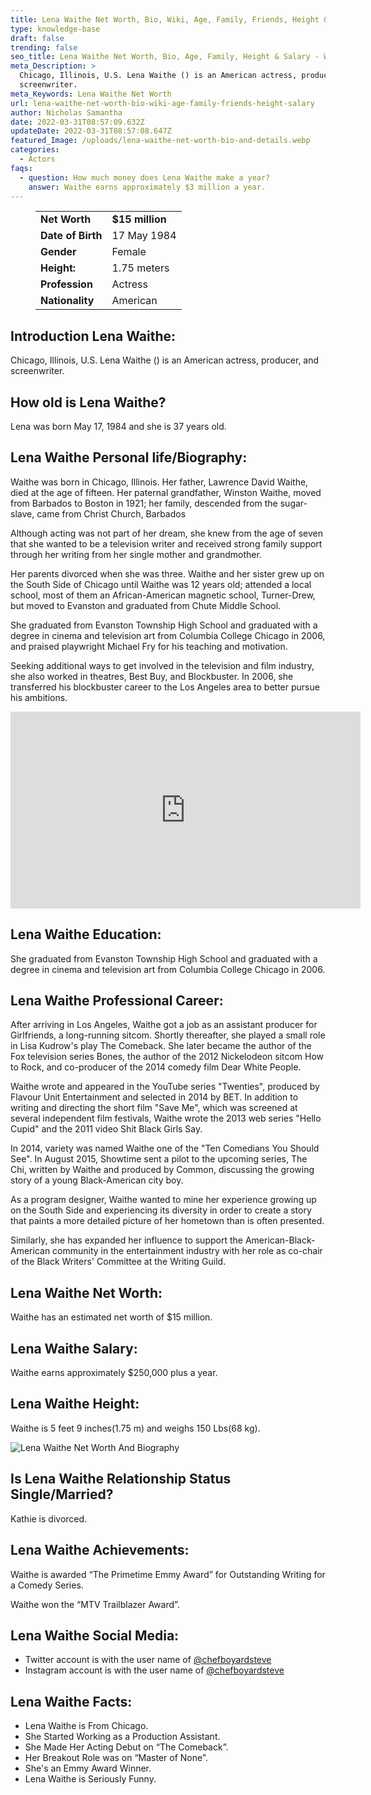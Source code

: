 ```yaml
---
title: Lena Waithe Net Worth, Bio, Wiki, Age, Family, Friends, Height & Salary
type: knowledge-base
draft: false
trending: false
seo_title: Lena Waithe Net Worth, Bio, Age, Family, Height & Salary - WorthKnow
meta_Description: >
  Chicago, Illinois, U.S. Lena Waithe () is an American actress, producer, and
  screenwriter.
meta_Keywords: Lena Waithe Net Worth
url: lena-waithe-net-worth-bio-wiki-age-family-friends-height-salary
author: Nicholas Samantha
date: 2022-03-31T08:57:09.632Z
updateDate: 2022-03-31T08:57:08.647Z
featured_Image: /uploads/lena-waithe-net-worth-bio-and-details.webp
categories:
  - Actors
faqs:
  - question: How much money does Lena Waithe make a year?
    answer: Waithe earns approximately $3 million a year.
---
```

<figure class="wp-block-table is-style-stripes">
  <table>
    <tbody>
      <tr>
        <td>
          <strong>Net Worth</strong>
        </td>
        <td>
          <strong>$15 million</strong>
        </td>
      </tr>
      <tr>
        <td>
          <strong>Date of Birth</strong>
        </td>
        <td>17 May 1984</td>
      </tr>
      <tr>
        <td>
          <strong>Gender</strong>
        </td>
        <td>Female</td>
      </tr>
      <tr>
        <td>
          <strong>Height:</strong>
        </td>
        <td>1.75 meters</td>
      </tr>
      <tr>
        <td>
          <strong>Profession</strong>
        </td>
        <td>Actress</td>
      </tr>
      <tr>
        <td>
          <strong>Nationality</strong>
        </td>
        <td>American</td>
      </tr>
    </tbody>
  </table>
</figure>

## **Introduction Lena Waithe:**

Chicago, Illinois, U.S. Lena Waithe () is an American actress, producer, and screenwriter.

## **How old is Lena Waithe?**

Lena was born May 17, 1984 and she is 37 years old.

## **Lena Waithe Personal life/Biography:**

Waithe was born in Chicago, Illinois. Her father, Lawrence David Waithe, died at the age of fifteen. Her paternal grandfather, Winston Waithe, moved from Barbados to Boston in 1921; her family, descended from the sugar-slave, came from Christ Church, Barbados

 Although acting was not part of her dream, she knew from the age of seven that she wanted to be a television writer and received strong family support through her writing from her single mother and grandmother.

Her parents divorced when she was three. Waithe and her sister grew up on the South Side of Chicago until Waithe was 12 years old; attended a local school, most of them an African-American magnetic school, Turner-Drew, but moved to Evanston and graduated from Chute Middle School.

She graduated from Evanston Township High School and graduated with a degree in cinema and television art from Columbia College Chicago in 2006, and praised playwright Michael Fry for his teaching and motivation.

Seeking additional ways to get involved in the television and film industry, she also worked in theatres, Best Buy, and Blockbuster. In 2006, she transferred his blockbuster career to the Los Angeles area to better pursue his ambitions.

<iframe width="560" height="315" src="https://www.youtube.com/embed/2RSWA61uGpk" title="YouTube video player" frameborder="0" allow="accelerometer; autoplay; clipboard-write; encrypted-media; gyroscope; picture-in-picture" allowfullscreen></iframe>

## **Lena Waithe Education:**

She graduated from Evanston Township High School and graduated with a degree in cinema and television art from Columbia College Chicago in 2006.

## **Lena Waithe Professional Career:**

After arriving in Los Angeles, Waithe got a job as an assistant producer for Girlfriends, a long-running sitcom. Shortly thereafter, she played a small role in Lisa Kudrow's play The Comeback. She later became the author of the Fox television series Bones, the author of the 2012 Nickelodeon sitcom How to Rock, and co-producer of the 2014 comedy film Dear White People.

Waithe wrote and appeared in the YouTube series "Twenties", produced by Flavour Unit Entertainment and selected in 2014 by BET. In addition to writing and directing the short film "Save Me", which was screened at several independent film festivals, Waithe wrote the 2013 web series "Hello Cupid" and the 2011 video Shit Black Girls Say. 

In 2014, variety was named Waithe one of the "Ten Comedians You Should See". In August 2015, Showtime sent a pilot to the upcoming series, The Chi, written by Waithe and produced by Common, discussing the growing story of a young Black-American city boy.

As a program designer, Waithe wanted to mine her experience growing up on the South Side and experiencing its diversity in order to create a story that paints a more detailed picture of her hometown than is often presented.

Similarly, she has expanded her influence to support the American-Black-American community in the entertainment industry with her role as co-chair of the Black Writers' Committee at the Writing Guild. 

## **Lena Waithe Net Worth:**

Waithe has an estimated net worth of $15 million.

## **Lena Waithe Salary:**

Waithe earns approximately $250,000 plus a year.

## **Lena Waithe Height:**

Waithe is 5 feet 9 inches(1.75 m) and weighs 150 Lbs(68 kg).

![Lena Waithe Net Worth And Biography](/uploads/lena-waithe-net-worth.webp)

## **Is Lena Waithe Relationship Status Single/Married?**

Kathie is divorced.

## **Lena Waithe Achievements:**

Waithe is awarded “The Primetime Emmy Award” for Outstanding Writing for a Comedy Series.

Waithe won the “MTV Trailblazer Award”.

## **Lena Waithe Social Media:**

* Twitter account is with the user name of <a href="https://twitter.com/chefboyardsteve" target="_blank" rel="nofollow" rel="noopener">@chefboyardsteve</a>
* Instagram account is with the user name of <a href="https://www.instagram.com/lenawaithe/" target="_blank" rel="nofollow" rel="noopener">@chefboyardsteve</a>

## **Lena Waithe Facts:**

* Lena Waithe is From Chicago.
* She Started Working as a Production Assistant.
* She Made Her Acting Debut on “The Comeback”. 
* Her Breakout Role was on “Master of None”. 
* She's an Emmy Award Winner.
* Lena Waithe is Seriously Funny.
